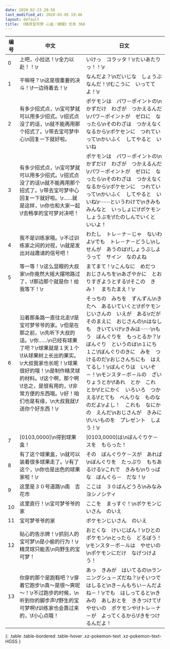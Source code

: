 ```yaml
---
date: 2020-02-23 20:56
last_modified_at: 2020-03-05 19:46
layout: default
title: 《精灵宝可梦 心金／魂银》文本 368
---
```

| 编号 | 中文 | 日文 |
| ---- | ---- | ---- |
| 0 | 上吧，小拉达！\r全力以赴！！\r | いけっ　コラッタ！\rたいあたりっ！！\r |
| 1 | 干嘛呀？\n这是很重要的决斗！\f一边待着去！\r | なんだよ？\nだいじな　しょうぶ　なんだ！\fむこうに　いっててよ！\r |
| 2 | 有多少招式点，\n宝可梦就可以用多少招式。\r招式点没了的话，\n就不能再用那个招式了。\r带去宝可梦中心\n回复一下就好啦。 | ポケモンは　パワ－ポイントの\nかずだけ　わざが　つかえるんだ\rパワ－ポイントが　ゼロに　なったら\nそのわざは　つかえなくなるから\rポケセンに　つれていって\nかいふく　してやると　いいね |
| 3 | 有多少招式点，\n宝可梦就可以用多少招式。\r招式点没了的话\n就不能再用那个招式了。\r带去宝可梦中心回复一下就好啦。\r……就是这样，\n你也和大家一起\f去畅享的宝可梦对决吧！ | ポケモンは　パワ－ポイントの\nかずだけ　わざが　つかえるんだ\rパワ－ポイントが　ゼロに　なったら\nそのわざは　つかえなくなるから\rポケセンに　つれていって\nかいふく　してやると　いいね\r⋯⋯というわけで\nきみも　みんなと　いっしょに\fポケモン　しょうぶを\fたのしんでいくと　いいよ！ |
| 4 | 我不是训练家哦。\r不过训练家之间的对视，\n就是发出对战邀请的信号吧！ | わたし　トレ－ナ－じゃ　ないわよ\rでも　トレ－ナ－どうし\nしせんが　あうのは\fしょうぶしようって　サイン　なのよね |
| 5 | 等一等！\r这么显眼的大叔家\n你竟然大摇大摆地路过了，\f那边那个就是你！给我等下！\r | まてまて！\rこんなに　めだつ　おじさんちを\nあざやかに　とおりすぎようとする\fそこの　きみ！　まちたまえ！\r |
| 6 | 沿着那条路一直往北走\f是宝可梦爷爷的家。\r但是在那之前，\n先听下大叔的话。\r你……\n已经有球果了吧？\r球果就是１天１个\f从球果树上长出的果实。\r大叔我家也长呢！\r球果很好的哦！\n是制作精灵球的材料。\f这个啊，那个啊\f总之，是很有用的，\f非常方便的东西哦。\r好！咱们也是有缘，\n大叔我就\f送你个好东西！\r | そっちの　みちを　ずんずん\nきたへ　あるいていくと\fポケモンじいさんの　いえが　ある\rだが　そのまえに　おじさんの\nはなしも　きいていけ\rきみは⋯⋯\nもう　ぼんぐりを　もっとるか？\rぼんぐり　というのは\n１にち　１こ\fぼんぐりのきに　みを　つけるのだ\rおじさんちにも　はえてるし！\rぼんぐりは　いいぞ－！\nモンスタ－ボ－ルの　ざいりょうとか\fあれ　とか　これ　とか\fとにかく　いろいろ　つかえる\fとても　べんりな　ものなのだよ\rよし！　これも　なにかの　えんだ\nおじさんが　きみに\fいいものを　プレゼント　しよう！\r |
| 7 | [0103,0000]\n得到球果盒！ | [0103,0000]は\nぼんぐりケ－スを　もらった！ |
| 8 | 有了这个球果盒，\n就可以装着很多球果走了。\r有了这个，\n你也是出色的球果家啦！\r | その　ぼんぐりケ－スが　あれば\nぼんぐりを　たっぷり　もちあるける\rこれで　きみも\nりっぱな　ぼんぐら－　だな！\r |
| 9 | 这里是３０号道路\n南　吉花市 | ここは　３０ばんどうろ\nみなみ　ヨシノシティ |
| 10 | 这里直行！\n宝可梦爷爷的家 | ここを　まっすぐ！\nポケモンじいさん　のいえ |
| 11 | 宝可梦爷爷的家 | ポケモンじいさん　のいえ |
| 12 | 贴心的告示牌！\r抓别人的宝可梦\n是小偷的行为！\r精灵球只能丟\n向野生的宝可梦！ | おとくな　けいじばん！\rひとの　ポケモン\nとったら　どろぼう！\rモンスタ－ボ－ルは　やせいの\nポケモンにだけ　なげつけよう！ |
| 13 | 你穿的那个是跑鞋吧？\r穿着它跑步\n真～是很～爽呢～！\r不过跑步的时候，\n听到你的脚步声\f野生的宝可梦啊\f训练家也会靠过来的，\f小心点哦！ | あっ　きみが　はいてるの\nランニングシュ－ズだね？\rそいつで　はしると\nき－んもちい－んだよね－！\rでも　はしってると\nきみの　あしおとを　ききつけて\fやせいの　ポケモンや\fトレ－ナ－が　よってくるから\fきをつけるんだよ！ |
{: .table .table-bordered .table-hover .xz-pokemon-text .xz-pokemon-text-HGSS }